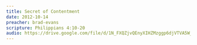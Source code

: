 ```yaml
---
title: Secret of Contentment
date: 2012-10-14
preacher: brad-evans
scripture: Philippians 4:10-20
audio: https://drive.google.com/file/d/1N_FXQZjvQEnyXIHZMzggp6djVTVA5W_i/view
---
```

